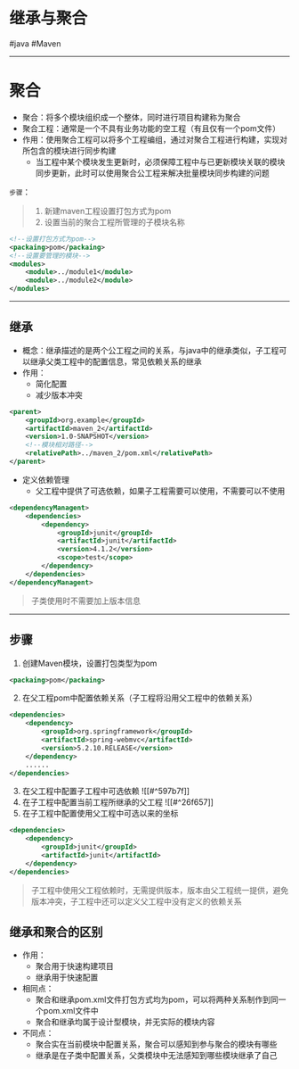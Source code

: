 
# 继承与聚合
#java #Maven 

---
# 聚合
- 聚合：将多个模块组织成一个整体，同时进行项目构建称为聚合
- 聚合工程：通常是一个不具有业务功能的空工程（有且仅有一个pom文件）
- 作用：使用聚合工程可以将多个工程编组，通过对聚合工程进行构建，实现对所包含的模块进行同步构建
	- 当工程中某个模块发生更新时，必须保障工程中与已更新模块关联的模块同步更新，此时可以使用聚合公工程来解决批量模块同步构建的问题

`步骤`：
>1. 新建maven工程设置打包方式为pom
>2. 设置当前的聚合工程所管理的子模块名称
```xml
<!--设置打包方式为pom-->
<packaing>pom</packaing>
<!--设置要管理的模块-->
<modules>
	<module>../module1</module>
	<module>../module2</module>
</modules>
```

----
## 继承
- 概念：继承描述的是两个公工程之间的关系，与java中的继承类似，子工程可以继承父类工程中的配置信息，常见依赖关系的继承
- 作用：
	- 简化配置
	- 减少版本冲突
```xml
<parent>
	<groupId>org.example</groupId>  
	<artifactId>maven_2</artifactId>  
	<version>1.0-SNAPSHOT</version>
	<!--模块相对路径-->
	<relativePath>../maven_2/pom.xml</relativePath>
</parent>
```


- 定义依赖管理
	- 父工程中提供了可选依赖，如果子工程需要可以使用，不需要可以不使用
```xml
<dependencyManagent>
	<dependencies>
		<dependency>
			<groupId>junit</groupId>
			<artifactId>junit</artifactId>
			<version>4.1.2</version>
			<scope>test</scope>
		</dependency>
	</dependencies>
</dependencyManagent>	
```



>子类使用时不需要加上版本信息

---
## 步骤
1. 创建Maven模块，设置打包类型为pom
```xml
<packaing>pom</packaing>
```
2. 在父工程pom中配置依赖关系（子工程将沿用父工程中的依赖关系）
```xml
<dependencies>
	<dependency>
		<groupId>org.springframework</groupId>
		<artifactId>spring-webmvc</artifactId>
		<version>5.2.10.RELEASE</version>
	</dependency>
	......
</dependencies>
```
3. 在父工程中配置子工程中可选依赖
![[#^597b7f]]
4. 在子工程中配置当前工程所继承的父工程
![[#^26f657]]
5. 在子工程中配置使用父工程中可选以来的坐标
```xml
<dependencies>
	<dependency>
		<groupId>junit</groupId>
		<artifactId>junit</artifactId>
	</dependency>
</dependencies>
```
>子工程中使用父工程依赖时，无需提供版本，版本由父工程统一提供，避免版本冲突，子工程中还可以定义父工程中没有定义的依赖关系

## 继承和聚合的区别
- 作用：
	- 聚合用于快速构建项目
	- 继承用于快速配置
- 相同点：
	- 聚合和继承pom.xml文件打包方式均为pom，可以将两种关系制作到同一个pom.xml文件中
	- 聚合和继承均属于设计型模块，并无实际的模块内容
- 不同点：
	- 聚合实在当前模块中配置关系，聚合可以感知到参与聚合的模块有哪些
	- 继承是在子类中配置关系，父类模块中无法感知到哪些模块继承了自己